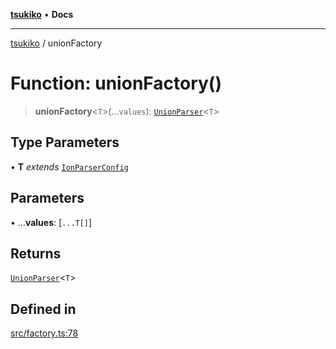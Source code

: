 [**tsukiko**](../README.md) • **Docs**

***

[tsukiko](../README.md) / unionFactory

# Function: unionFactory()

> **unionFactory**\<`T`\>(...`values`): [`UnionParser`](../classes/UnionParser.md)\<`T`\>

## Type Parameters

• **T** *extends* [`IonParserConfig`](../type-aliases/IonParserConfig.md)

## Parameters

• ...**values**: [`...T[]`]

## Returns

[`UnionParser`](../classes/UnionParser.md)\<`T`\>

## Defined in

[src/factory.ts:78](https://github.com/BIYUEHU/tsukiko/blob/eb4b04a16e9c40909bed9d6503bd49914851f300/src/factory.ts#L78)
